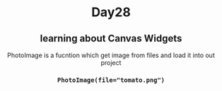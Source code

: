 # <div style="text-align: center;"> Day28</div>
## <div style="text-align: center;">learning about Canvas Widgets </div>


<div style="text-align: center;">
PhotoImage is a fucntion which get image from files and load it into out project

 ### **` PhotoImage(file="tomato.png") `**

</div>

